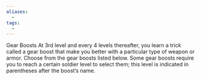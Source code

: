 ```yaml
---
aliases:
  - 
tags:
  - 
---
```

Gear Boosts
At 3rd level and every 4 levels thereafter, you learn a trick called a gear boost that make you better with a particular type of weapon or armor. Choose from the gear boosts listed below. Some gear boosts require you to reach a certain soldier level to select them; this level is indicated in parentheses after the boost’s name.

